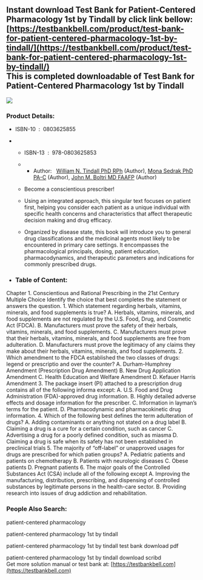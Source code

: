 Instant download **Test Bank for Patient-Centered Pharmacology 1st by Tindall** by click link bellow:  
[https://testbankbell.com/product/test-bank-for-patient-centered-pharmacology-1st-by-tindall/](https://testbankbell.com/product/test-bank-for-patient-centered-pharmacology-1st-by-tindall/)  
This is completed downloadable of Test Bank for Patient-Centered Pharmacology 1st by Tindall
--------------------------------------------------------------------------------------------


![](https://testbankbell.com/wp-content/uploads/2023/05/51bEHoMnfAL._SX373_BO1204203200_.jpg)
### Product Details:


* ISBN-10 ‏ : ‎ 0803625855
* * ISBN-13 ‏ : ‎ 978-0803625853
  * * Author:   [William N. Tindall PhD RPh](https://www.amazon.com/s/ref=dp_byline_sr_book_1?ie=UTF8&field-author=William+N.+Tindall+PhD++RPh&text=William+N.+Tindall+PhD++RPh&sort=relevancerank&search-alias=books) (Author), [Mona Sedrak PhD PA-C](https://www.amazon.com/s/ref=dp_byline_sr_book_2?ie=UTF8&field-author=Mona+Sedrak+PhD++PA-C&text=Mona+Sedrak+PhD++PA-C&sort=relevancerank&search-alias=books) (Author), [John M. Boltri MD FAAFP](https://www.amazon.com/s/ref=dp_byline_sr_book_3?ie=UTF8&field-author=John+M.+Boltri+MD++FAAFP&text=John+M.+Boltri+MD++FAAFP&sort=relevancerank&search-alias=books) (Author)
   
  * Become a conscientious prescriber!
 
  * Using an integrated approach, this singular text focuses on patient first, helping you consider each patient as a unique individual with specific health concerns and characteristics that affect therapeutic decision making and drug efficacy.
 
  * Organized by disease state, this book will introduce you to general drug classifications and the medicinal agents most likely to be encountered in primary care settings. It encompasses the pharmacological principals, dosing, patient education, pharmacodynamics, and therapeutic parameters and indications for commonly prescribed drugs.
 
* ### Table of Content:

Chapter 1. Conscientious and Rational Prescribing in the 21st Century Multiple Choice Identify the choice that best completes the statement or answers the question. 1. Which statement regarding herbals, vitamins, minerals, and food supplements is true? A. Herbals, vitamins, minerals, and food supplements are not regulated by the U.S. Food, Drug, and Cosmetic Act (FDCA). B. Manufacturers must prove the safety of their herbals, vitamins, minerals, and food supplements. C. Manufacturers must prove that their herbals, vitamins, minerals, and food supplements are free from adulteration. D. Manufacturers must prove the legitimacy of any claims they make about their herbals, vitamins, minerals, and food supplements. 2. Which amendment to the FDCA established the two classes of drugs: legend or prescriptio and over the counter? A. Durham-Humphrey Amendment (Prescription Drug Amendment) B. New Drug Application Amendment C. Health Education and Welfare Amendment D. Kefauer Harris Amendment 3. The package insert (PI) attached to a prescription drug contains all of the following informa except: A. U.S. Food and Drug Administration (FDA)-approved drug information. B. Highly detailed adverse effects and dosage information for the prescriber. C. Information in layman’s terms for the patient. D. Pharmacodynamic and pharmacokinetic drug information. 4. Which of the following best defines the term adulteration of drugs? A. Adding contaminants or anything not stated on a drug label B. Claiming a drug is a cure for a certain condition, such as cancer C. Advertising a drug for a poorly defined condition, such as miasma D. Claiming a drug is safe when its safety has not been established in preclinical trials 5. The majority of “off-label” or unapproved usages for drugs are prescribed for which patien groups? A. Pediatric patients and patients on chemotherapy B. Patients with neurologic diseases C. Obese patients D. Pregnant patients 6. The major goals of the Controlled Substances Act (CSA) include all of the following except A. Improving the manufacturing, distribution, prescribing, and dispensing of controlled substances by legitimate persons in the health-care sector. B. Providing research into issues of drug addiction and rehabilitation.


 ### People Also Search:


 patient-centered pharmacology

 patient-centered pharmacology 1st by tindall

 patient-centered pharmacology 1st by tindall test bank download pdf

 patient-centered pharmacology 1st by tindall download scribd  
  Get more solution manual or test bank at: [https://testbankbell.com](https://testbankbell.com)
